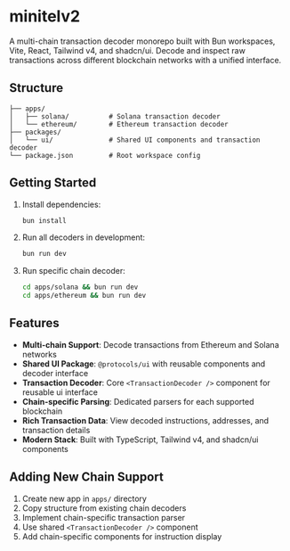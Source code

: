 # minitelv2

A multi-chain transaction decoder monorepo built with Bun workspaces, Vite, React, Tailwind v4, and shadcn/ui. Decode and inspect raw transactions across different blockchain networks with a unified interface.

## Structure

```
├── apps/
│   ├── solana/          # Solana transaction decoder
│   └── ethereum/        # Ethereum transaction decoder
├── packages/
│   └── ui/              # Shared UI components and transaction decoder
└── package.json         # Root workspace config
```

## Getting Started

1. Install dependencies:

   ```bash
   bun install
   ```

2. Run all decoders in development:

   ```bash
   bun run dev
   ```

3. Run specific chain decoder:

   ```bash
   cd apps/solana && bun run dev
   cd apps/ethereum && bun run dev
   ```

## Features

- **Multi-chain Support**: Decode transactions from Ethereum and Solana networks
- **Shared UI Package**: `@protocols/ui` with reusable components and decoder interface
- **Transaction Decoder**: Core `<TransactionDecoder />` component for reusable ui interface
- **Chain-specific Parsing**: Dedicated parsers for each supported blockchain
- **Rich Transaction Data**: View decoded instructions, addresses, and transaction details
- **Modern Stack**: Built with TypeScript, Tailwind v4, and shadcn/ui components

## Adding New Chain Support

1. Create new app in `apps/` directory
2. Copy structure from existing chain decoders
3. Implement chain-specific transaction parser
4. Use shared `<TransactionDecoder />` component
5. Add chain-specific components for instruction display
